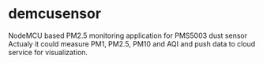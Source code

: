 # demcusensor
NodeMCU based PM2.5 monitoring application for PMS5003 dust sensor
Actualy it could measure PM1, PM2.5, PM10 and AQI and push data to cloud service for visualization.
